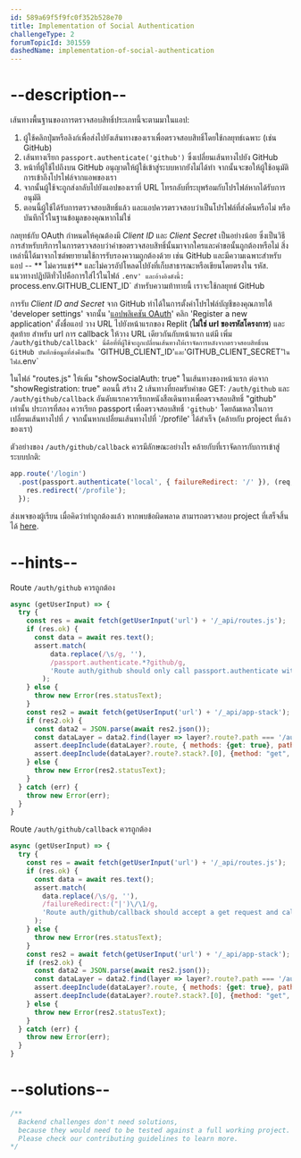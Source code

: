 ```yaml
---
id: 589a69f5f9fc0f352b528e70
title: Implementation of Social Authentication
challengeType: 2
forumTopicId: 301559
dashedName: implementation-of-social-authentication
---
```


# --description--

เส้นทางพื้นฐานของการตรวจสอบสิทธิ์ประเภทนี้จะตามมาในแอป:


1. ผู้ใช้คลิกปุ่มหรือลิงก์เพื่อส่งไปยังเส้นทางของเราเพื่อตรวจสอบสิทธิ์โดยใช้กลยุทธ์เฉพาะ (เช่น GitHub)
2. เส้นทางเรียก `passport.authenticate('github')` ซึ่งเปลี่ยนเส้นทางไปยัง GitHub
3. หน้าที่ผู้ใช้ไปถึงบน GitHub อนุญาตให้ผู้ใช้เข้าสู่ระบบหากยังไม่ได้ทำ จากนั้นจะขอให้ผู้ใช้อนุมัติการเข้าถึงโปรไฟล์จากแอพของเรา
4. จากนั้นผู้ใช้จะถูกส่งกลับไปยังแอปของเราที่ URL โทรกลับที่ระบุพร้อมกับโปรไฟล์หากได้รับการอนุมัติ
5. ตอนนี้ผู้ใช้ได้รับการตรวจสอบสิทธิ์แล้ว และแอปควรตรวจสอบว่าเป็นโปรไฟล์ที่ส่งคืนหรือไม่ หรือบันทึกไว้ในฐานข้อมูลของคุณหากไม่ใช่

กลยุทธ์กับ OAuth กำหนดให้คุณต้องมี *Client ID* และ *Client Secret* เป็นอย่างน้อย ซึ่งเป็นวิธีการสำหรับบริการในการตรวจสอบว่าคำขอตรวจสอบสิทธิ์นั้นมาจากใครและคำขอนั้นถูกต้องหรือไม่ สิ่งเหล่านี้ได้มาจากไซต์พยายามใช้การรับรองความถูกต้องด้วย เช่น GitHub และมีความเฉพาะสำหรับแอป -- ** ไม่ควรแชร์** และไม่ควรอัปโหลดไปยังที่เก็บสาธารณะหรือเขียนโดยตรงใน รหัส. แนวทางปฏิบัติทั่วไปคือการใส่ไว้ในไฟล์ `.env' และอ้างอิงดังนี้: `process.env.GITHUB_CLIENT_ID` สำหรับความท้าทายนี้ เราจะใช้กลยุทธ์ GitHub

การรับ *Client ID and Secret* จาก GitHub ทำได้ในการตั้งค่าโปรไฟล์บัญชีของคุณภายใต้ 'developer settings' จากนั้น '[แอปพลิเคชัน OAuth](https://github.com/settings/developers)' คลิก 'Register a new application' ตั้งชื่อแอป วาง URL ไปยังหน้าแรกของ Replit (**ไม่ใช่ url ของรหัสโครงการ**) และสุดท้าย สำหรับ url การ callback ให้วาง URL เดียวกันกับหน้าแรก แต่มี เพิ่ม `/auth/github/callback' นี่คือที่ที่ผู้ใช้จะถูกเปลี่ยนเส้นทางให้เราจัดการหลังจากตรวจสอบสิทธิ์บน GitHub บันทึกข้อมูลที่ส่งคืนเป็น `'GITHUB_CLIENT_ID'` และ `'GITHUB_CLIENT_SECRET'` ในไฟล์ `.env`

ในไฟล์ "routes.js" ให้เพิ่ม "showSocialAuth: true" ในเส้นทางของหน้าแรก ต่อจาก "showRegistration: true" ตอนนี้ สร้าง 2 เส้นทางที่ยอมรับคำขอ GET: `/auth/github` และ `/auth/github/callback` อันดับแรกควรเรียกหนังสือเดินทางเพื่อตรวจสอบสิทธิ์ "github" เท่านั้น ประการที่สอง ควรเรียก passport เพื่อตรวจสอบสิทธิ์ `'github'` โดยล้มเหลวในการเปลี่ยนเส้นทางไปที่ `/` จากนั้นหากเปลี่ยนเส้นทางไปที่ `/profile' ได้สำเร็จ (คล้ายกับ project ที่แล้วของเรา)

ตัวอย่างของ `/auth/github/callback` ควรมีลักษณะอย่างไร คล้ายกับที่เราจัดการกับการเข้าสู่ระบบปกติ:

```js
app.route('/login')
  .post(passport.authenticate('local', { failureRedirect: '/' }), (req,res) => {
    res.redirect('/profile');
  });
```

ส่งเพจของผู้เรียน เมื่อคิดว่าทำถูกต้องแล้ว หากพบข้อผิดพลาด สามารถตรวจสอบ project ที่เสร็จสิ้นได้ [here](https://gist.github.com/camperbot/1f7f6f76adb178680246989612bea21e).

# --hints--

Route `/auth/github` ควรถูกต้อง

```js
async (getUserInput) => {
  try {
    const res = await fetch(getUserInput('url') + '/_api/routes.js');
    if (res.ok) {
      const data = await res.text();
      assert.match(
          data.replace(/\s/g, ''),
          /passport.authenticate.*?github/g,
          'Route auth/github should only call passport.authenticate with github'
        );
    } else {
      throw new Error(res.statusText);
    }
    const res2 = await fetch(getUserInput('url') + '/_api/app-stack');
    if (res2.ok) {
      const data2 = JSON.parse(await res2.json());
      const dataLayer = data2.find(layer => layer?.route?.path === '/auth/github');
      assert.deepInclude(dataLayer?.route, { methods: {get: true}, path: "/auth/github"});
      assert.deepInclude(dataLayer?.route?.stack?.[0], {method: "get", name: "authenticate"});
    } else {
      throw new Error(res2.statusText);
    }
  } catch (err) {
    throw new Error(err);
  }
}
```

Route `/auth/github/callback` ควรถูกต้อง

```js
async (getUserInput) => {
  try {
    const res = await fetch(getUserInput('url') + '/_api/routes.js');
    if (res.ok) {
      const data = await res.text();
      assert.match(
        data.replace(/\s/g, ''),
        /failureRedirect:("|')\/\1/g,
        'Route auth/github/callback should accept a get request and call passport.authenticate for github with a failure redirect to home'
      );
    } else {
      throw new Error(res.statusText);
    }
    const res2 = await fetch(getUserInput('url') + '/_api/app-stack');
    if (res2.ok) {
      const data2 = JSON.parse(await res2.json());
      const dataLayer = data2.find(layer => layer?.route?.path === '/auth/github/callback');
      assert.deepInclude(dataLayer?.route, { methods: {get: true}, path: "/auth/github/callback"});
      assert.deepInclude(dataLayer?.route?.stack?.[0], {method: "get", name: "authenticate"});
    } else {
      throw new Error(res2.statusText);
    }
  } catch (err) {
    throw new Error(err);
  }
}
```

# --solutions--

```js
/**
  Backend challenges don't need solutions, 
  because they would need to be tested against a full working project. 
  Please check our contributing guidelines to learn more.
*/
```
